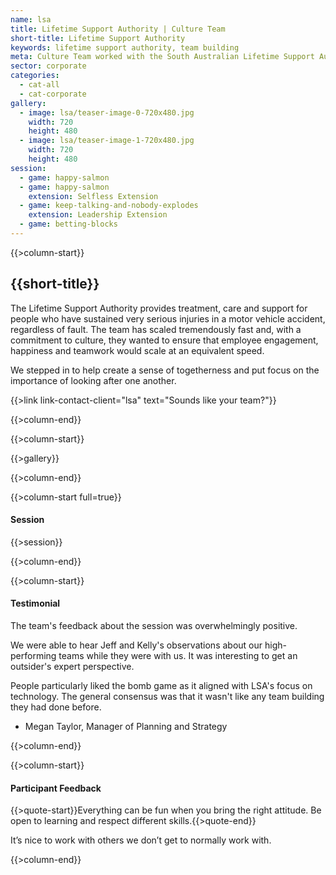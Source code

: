 ```yaml
---
name: lsa
title: Lifetime Support Authority | Culture Team
short-title: Lifetime Support Authority
keywords: lifetime support authority, team building
meta: Culture Team worked with the South Australian Lifetime Support Authority to create a sense of team togetherness.
sector: corporate
categories:
  - cat-all
  - cat-corporate
gallery:
  - image: lsa/teaser-image-0-720x480.jpg
    width: 720
    height: 480
  - image: lsa/teaser-image-1-720x480.jpg
    width: 720
    height: 480
session:
  - game: happy-salmon
  - game: happy-salmon
    extension: Selfless Extension
  - game: keep-talking-and-nobody-explodes
    extension: Leadership Extension
  - game: betting-blocks
---
```

{{>column-start}}

## {{short-title}}

The Lifetime Support Authority provides treatment, care and support for people who have sustained very serious injuries in a motor vehicle accident, regardless of fault. The team has scaled tremendously fast and, with a commitment to culture, they wanted to ensure that employee engagement, happiness and teamwork would scale at an equivalent speed. 

We stepped in to help create a sense of togetherness and put focus on the importance of looking after one another.

{{>link link-contact-client="lsa" text="Sounds like your team?"}}

{{>column-end}}

{{>column-start}}

{{>gallery}}

{{>column-end}}

{{>column-start full=true}}

#### Session

{{>session}}

{{>column-end}}

{{>column-start}}

#### Testimonial

The team's feedback about the session was overwhelmingly positive. 

We were able to hear Jeff and Kelly's observations about our high-performing teams while they were with us. It was interesting to get an outsider's expert perspective.

People particularly liked the bomb game as it aligned with LSA's focus on technology. The general consensus was that it wasn't like any team building they had done before.

* Megan Taylor, Manager of Planning and Strategy

{{>column-end}}

{{>column-start}}

#### Participant Feedback

{{>quote-start}}Everything can be fun when you bring the right attitude. Be open to learning and respect different skills.{{>quote-end}}

It’s nice to work with others we don’t get to normally work with.

{{>column-end}}